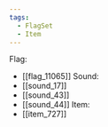 ```yaml
---
tags:
  - FlagSet
  - Item
---
```

Flag:
- [[flag_11065]]
Sound:
- [[sound_17]]
- [[sound_43]]
- [[sound_44]]
Item:
- [[item_727]]
